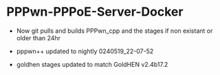 # PPPwn-PPPoE-Server-Docker
* Now git pulls and builds PPPwn_cpp and the stages if non existant or older than 24hr

* pppwn++ updated to nightly 0240519_22-07-52
* goldhen stages updated to match GoldHEN v2.4b17.2
